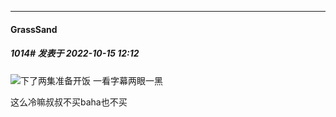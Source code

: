 

*****

####  GrassSand  
##### 1014#       发表于 2022-10-15 12:12

<img src="https://static.saraba1st.com/image/smiley/face2017/143.png" referrerpolicy="no-referrer">下了两集准备开饭 一看字幕两眼一黑

这么冷嘛叔叔不买baha也不买

